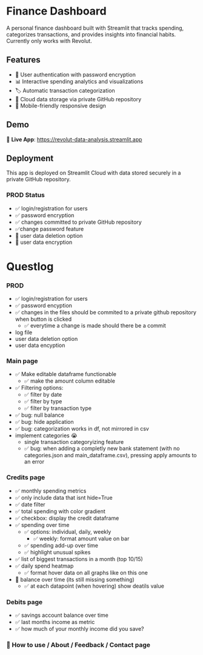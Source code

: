 # Finance Dashboard

A personal finance dashboard built with Streamlit that tracks spending, categorizes transactions, and provides insights into financial habits. Currently only works with Revolut.

## Features
- 🔐 User authentication with password encryption
- 📊 Interactive spending analytics and visualizations
- 🏷️ Automatic transaction categorization
- 💾 Cloud data storage via private GitHub repository
- 📱 Mobile-friendly responsive design

## Demo
🚀 **Live App**: https://revolut-data-analysis.streamlit.app

## Deployment
This app is deployed on Streamlit Cloud with data stored securely in a private GitHub repository.

### PROD Status
- ✅ login/registration for users
- ✅ password encryption
- ✅ changes committed to private GitHub repository
- ✅change password feature
- 🚧 user data deletion option
- 🚧 user data encryption

# Questlog
### PROD
- ✅ login/registration for users
- ✅ password encyption
- ✅ changes in the files should be commited to a private github repository when button is clicked
    - ✅ everytime a change is made should there be a commit
- log file
- user data deletion option
- user data encyption

### Main page
- ✅ Make editable dataframe functionable
    - ✅ make the amount column editable
- ✅ Filtering options:
    - ✅ filter by date
    - ✅ filter by type
    - ✅ filter by transaction type
- ✅ bug: null balance
- ✅ bug: hide application
- ✅ bug: categorization works in df, not mirrored in csv
- implement categories 😭 
    - single transaction categoryizing feature
    - ✅ bug: when adding a completly new bank statement (with no categories.json and main_dataframe.csv), pressing apply amounts to an error

### Credits page
- ✅ monthly spending metrics
- ✅ only include data that isnt hide=True
- ✅ date filter
- ✅ total spending with color gradient
- ✅ checkbox: display the credit dataframe
- ✅ spending over time
    - ✅ options: individual, daily, weekly
        - ✅ weekly: format amount value on bar
    - ✅ spending add-up over time
    - ✅ highlight unusual spikes
- ✅ list of biggest transactions in a month (top 10/15)
- ✅ daily spend heatmap
    - ✅ format hover data on all graphs like on this one
- 🚧 balance over time (its still missing something)
    - ✅ at each datapoint (when hovering) show deatils value

### Debits page
- ✅ savings account balance over time
- ✅ last months income as metric
- ✅ how much of your monthly income did you save?

### 🚧 How to use / About / Feedback / Contact page
